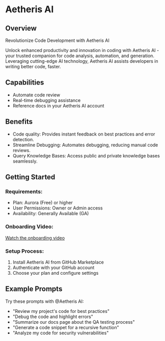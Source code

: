 # Aetheris AI

## Overview
Revolutionize Code Development with Aetheris AI

Unlock enhanced productivity and innovation in coding with Aetheris AI - your trusted companion for code analysis, automation, and generation. Leveraging cutting-edge AI technology, Aetheris AI assists developers in writing better code, faster.

## Capabilities
- Automate code review
- Real-time debugging assistance
- Reference docs in your Aetheris AI account

## Benefits
- Code quality: Provides instant feedback on best practices and error detection.
- Streamline Debugging: Automates debugging, reducing manual code reviews.
- Query Knowledge Bases: Access public and private knowledge bases seamlessly.

## Getting Started

### Requirements:
- Plan: Aurora (Free) or higher
- User Permissions: Owner or Admin access
- Availability: Generally Available (GA)

### Onboarding Video:
[Watch the onboarding video](https://aetheris.ai/onboarding)

### Setup Process:
1. Install Aetheris AI from GitHub Marketplace
2. Authenticate with your GitHub account
3. Choose your plan and configure settings

## Example Prompts
Try these prompts with @Aetheris AI:
- "Review my project's code for best practices"
- "Debug the code and highlight errors"
- "Summarize our docs page about the QA testing process"
- "Generate a code snippet for a recursive function"
- "Analyze my code for security vulnerabilities"
